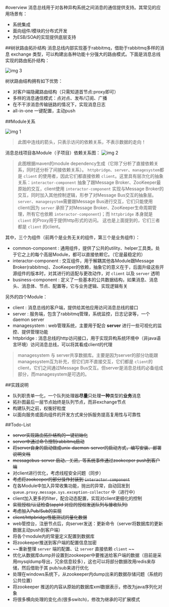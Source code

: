 #overview
消息总线用于对各种异构系统之间消息的通信提供支持。其常见的应用场景有：

* 系统集成
* 面向组件/模块的分布式开发
* 为ESB/SOA的实现提供底层支持

##树状路由拓扑结构
消息总线内部实现基于rabbitmq，借助于rabbitmq多样的消息 exchange 类型，可以构建出各种功能十分强大的路由模式。下面是消息总线实现的路由拓扑结构：

![img 3][3]

树状路由结构拥有如下优势：

* 对客户端隐藏路由结构（只需知道首节点:proxy即可）
* 多样的消息通信模式：点对点、发布/订阅、广播
* 在不干涉消息传输链路的情况下，实现消息日志
* all-in-one 一键配置，主动push

##Module关系

![img 1][1]

> 此图中连线的箭头，只表示访问的依赖关系，不表示数据的走向！

消息总线项目各Module（子项目）依赖关系图：
![img 2][2]

> 此图根据maven的module dependency生成（它除了分析了直接依赖关系，同时还分析了间接依赖关系）。 `httpbridge`、`server`、`managesystem`都是 `client` 的使用者，因此它们都直接依赖 `client`。这里具有层次化的抽象关系：`interactor-component` 抽象了跟Message Broker、ZooKeeper最原始的交互，client使用 `interactor-component` 实现与Message Broker的交互，同时加入其他控制逻辑，形参了对Message Bus交互的抽象层。`server`、`managesystem`需要跟Message Bus进行交互，它们只能使用client(因为 `server` 承担了对Message Broker、ZooKeeper生命周期管理，所有它也依赖 `interactor-component`)；而 `httpbridge` 本身就是 `client` 的Proxy用于提供http形式的访问。 这也是上面提到的，它们三者都是 `client` 的client。

其中，三个为组件（前两个是业务无关的组件，第三个是业务组件）：

* common-component : 通用组件，提供了公共的utility、helper工具类。处于它之上的每个高层Module，都可以直接依赖它。（它是最稳定的）
* interactor-component : 交互组件，用于解耦其他各Module跟Message Broker(rabbitmq)、ZooKeeper的依赖，抽象它的意义在于，后面升级这些开源组件的版本时，对其进行的适配与更改动作，对 `client` 以及 `server` 透明
* business-component : 定义了一些基本的公共数据结构，如果消息、消息头、消息体、节点、配置等，它与业务逻辑、实现逻辑有关

另外的四个Module：

- client : 消息总线的客户端，提供给其他应用访问消息总线的接口
- server : 服务端，包含了rabbitmq管理，系统监控，日志记录等，一个daemon server
- managesystem : web管理系统，主要用于配合 **server** 进行一些可视化的监控、提供管理功能
- httpbridge : 消息总线的http访问接口，用于实现异构系统环境中（非java语言环境）访问消息总线，可以将其看成client的代理

> managesystem 与 server共享数据库。主要是因为server的部分功能跟managesystem互为补充，但它们并不直接交互，它们都是 `client`的client，它们之间通过Message Bus交互。但server是消息总线的必备组成部分，而managesystem是可选的。


##实践说明
* 队列职责单一化，一个队列处理器**尽量**只处理**一种**类型的**业务**消息
* 拓扑图最后一层节点始终是队列节点，而非exchange节点
* 构建队列之前，权衡好粒度
* 以面向服务或面向组件的开发方式来分拆服务提高复用性与可靠性

##Todo-List
* ~~server实现路由拓扑结构的一键初始化~~
* ~~server中通过命令控制rabbitmq启动~~
* ~~将server自身的启动做成unix-daemon-server的启动方式，编写安装、部署说明文档~~
* ~~messagebus-server 启动、关闭，等系统事件通过zookeeper push到客户端~~
* 对client进行优化，考虑线程安全问题（同步）
* ~~考虑将zookeeper的部分操作封装到 `interactor-component`~~
* 在各Module中加入异常收集功能，抛出的异常，自动回发到 `queue.proxy.message.sys.exception-collector` 中（进行中）
* client加入更多的filter，配合动态配置，实现对client更细化的控制
* ~~实现授权/认证检查(appId 对应的授权发送队列与接收队列)~~
* ~~考虑加入Pub/Sub的实现~~
* ~~client/httpbridge性能测试的量化数据~~
* web管控台，注册节点后，向server发送：更新命令（server将数据库的更新数据主动push到客户端）
* 将各个module内的常量定义配置到数据库
* 将zookeeper推送到客户端的配置信息加密
* ~~重新整理 `server` 端的配置、让 `server` 直接依赖 `client` ~~
* 优化从数据库dump并设置到zookeeper中要推送给客户端的数据（目前是采用mysqldump导出，冗余信息较多），这也可以将部分数据改用redis来存储，然后借助于其 pub/sub来进行优化
* 处理在windows系统下，从zookeeper内dump出来的数据存储问题（系统的公共位置）
* 将zookeeper 推送的内容从原始的数据库xml数据表示，修改为java序列化对象
* 将很多横向处理的变化点(很多switch)，修改为继承的可扩展模式



[1]:https://raw.githubusercontent.com/yanghua/messagebus/master/screenshots/overview/architecture.png
[2]:https://raw.githubusercontent.com/yanghua/messagebus/master/screenshots/overview/module-dependency.png
[3]:https://raw.githubusercontent.com/yanghua/messagebus/master/screenshots/overview/router-topology.png